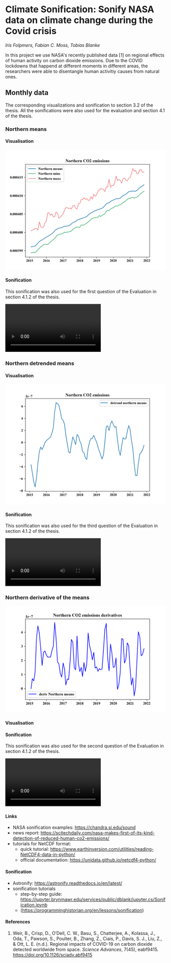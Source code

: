 # Climate Sonification: Sonify NASA data on climate change during the Covid crisis 

_Iris Folpmers, Fabian C. Moss, Tobias Blanke_

In this project we use NASA's recently published data [1] on regional effects of human activity on carbon dioxide emissions.
Due to the COVID lockdowns that happend at different moments in different areas, the researchers were able to disentangle 
human activitiy causes from natural ones.

## Monthly data

The corresponding visualizations and sonification to section 3.2 of the thesis. All the sonifications were also used for the evaluation and section 4.1 of the thesis.
### Northern means

#### Visualisation

![Northern average](img/monthly_northernminmaxmeans.png)

#### Sonification

This sonification was also used for the first question of the Evaluation in section 4.1.2 of the thesis.

![Northern average](img/monthly_northernmeans.mp4)


### Northern detrended means

#### Visualisation

![Northern detrended means](img/monthly_northerndetrended.png)

#### Sonification

This sonification was also used for the third question of the Evaluation in section 4.1.2 of the thesis.

![Northern average](img/monthly_northerndetrended.mp4)

### Northern derivative of the means

![Northern derivative](img/monthly_northernderiv.png)


#### Visualisation


#### Sonification

This sonification was also used for the second question of the Evaluation in section 4.1.2 of the thesis.

![Northern average](img/monthly_northernderivative.mp4)






#### Links

- NASA sonification examples: https://chandra.si.edu/sound
- news report: https://scitechdaily.com/nasa-makes-first-of-its-kind-detection-of-reduced-human-co2-emissions/ 
- tutorials for NetCDF format:
  - quick tutorial: https://www.earthinversion.com/utilities/reading-NetCDF4-data-in-python/
  - official documentation: https://unidata.github.io/netcdf4-python/

#### Sonification

- Astronify: https://astronify.readthedocs.io/en/latest/
- sonification tutorials
  - step-by-step guide: https://jupyter.brynmawr.edu/services/public/dblank/jupyter.cs/Sonification.ipynb
  - (https://programminghistorian.org/en/lessons/sonification)

#### References

1. Weir, B., Crisp, D., O’Dell, C. W., Basu, S., Chatterjee, A., Kolassa, J., Oda, T., Pawson, S., Poulter, B., Zhang, Z., Ciais, P., Davis, S. J., Liu, Z., & Ott, L. E. (n.d.). Regional impacts of COVID-19 on carbon dioxide detected worldwide from space. _Science Advances_, 7(45), eabf9415. https://doi.org/10.1126/sciadv.abf9415
